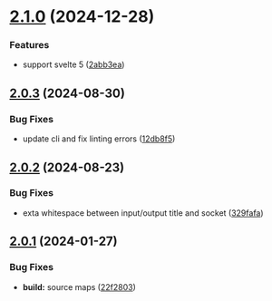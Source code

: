 # [2.1.0](https://github.com/retejs/svelte-plugin/compare/v2.0.3...v2.1.0) (2024-12-28)


### Features

* support svelte 5 ([2abb3ea](https://github.com/retejs/svelte-plugin/commit/2abb3ea02c4cb061c5b0f39cb60e03d0dde137e3))

## [2.0.3](https://github.com/retejs/svelte-plugin/compare/v2.0.2...v2.0.3) (2024-08-30)


### Bug Fixes

* update cli and fix linting errors ([12db8f5](https://github.com/retejs/svelte-plugin/commit/12db8f5a87110b29ab1654b1cf7053c1729e187a))

## [2.0.2](https://github.com/retejs/svelte-plugin/compare/v2.0.1...v2.0.2) (2024-08-23)


### Bug Fixes

* exta whitespace between input/output title and socket ([329fafa](https://github.com/retejs/svelte-plugin/commit/329fafabfe96a7c74d1267cf9540106bf25f56e1))

## [2.0.1](https://github.com/retejs/svelte-plugin/compare/v2.0.0...v2.0.1) (2024-01-27)


### Bug Fixes

* **build:** source maps ([22f2803](https://github.com/retejs/svelte-plugin/commit/22f280398cb3d28b35e79d552d78c85ad29e9553))
